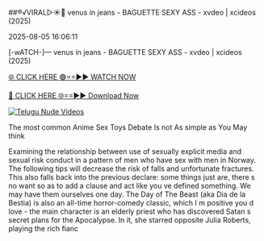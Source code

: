 ##®️√VIRAL▷☀️👄    venus in jeans - BAGUETTE SEXY ASS - xvdeo &#124; xcideos (2025)

2025-08-05 16:06:11



[-wATCH-]—    venus in jeans - BAGUETTE SEXY ASS - xvdeo &#124; xcideos (2025)

[🌐 CLICK HERE 🟢==►► WATCH NOW](https://www.youtucams.com/tracking/githubcom)

[🔴 CLICK HERE 🌐==►► Download Now](https://www.youtucams.com/tracking/githubcom)

[![Telugu Nude Videos](https://i.imgur.com/dJHk4Zq.gif)](https://www.youtucams.com/tracking/githubcom)



The most common Anime Sex Toys Debate Is not As simple as You May think

Examining the relationship between use of sexually explicit media and sexual risk conduct in a pattern of men who have sex with men in Norway. The following tips will decrease the risk of falls and unfortunate fractures. This also falls back into the previous declare: some things just are, there s no want so as to add a clause and act like you ve defined something. We may have them ourselves one day.  The Day of The Beast  (aka Dia de la Bestia) is also an all-time horror-comedy classic, which I m positive you d love - the main character is an elderly priest who has discovered Satan s secret plans for the Apocalypse. In it, she starred opposite Julia Roberts, playing the rich fianc